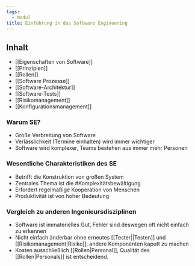 ```yaml
---
tags:
  - Modul
title: Einführung in das Software Engineering
---
```

## Inhalt
* [[Eigenschaften von Software]]
* [[Prinzipien]]
* [[Rollen]]
* [[Software Prozesse]]
* [[Software-Architektur]]
* [[Software-Tests]]
* [[Risikomanagement]]
* [[Konfigurationsmanagement]]

### Warum SE?
- Große Verbreitung von Software
- Verlässlichkeit (Termine einhalten) wird immer wichtiger
- Software wird komplexer, Teams bestehen aus immer mehr Personen

### Wesentliche Charakteristiken des SE
- Betrifft die Konstruktion von großen System
- Zentrales Thema ist die #Komplexitätsbewältigung
- Erfordert regelmäßige Kooperation von Menschen
- Produktivität ist von hoher Bedeutung

### Vergleich zu anderen Ingenieursdisziplinen
- Software ist immaterielles Gut, Fehler sind deswegen oft nicht einfach zu erkennen
- Nicht einfach änderbar ohne erneutes [[Tester||Testen]] und [[Risikomanagement|Risiko]], andere Komponenten kaputt zu machen
- Kosten ausschließlich [[Rollen|Personal]], Qualität des [[Rollen|Personals]] ist entscheidend. 